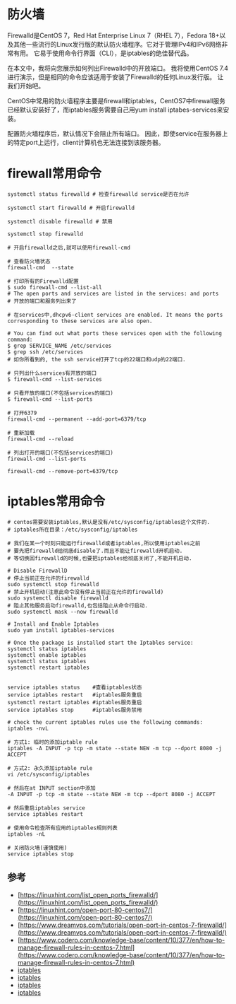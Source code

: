 # 防火墙

Firewalld是CentOS 7，Red Hat Enterprise Linux 7（RHEL 7），Fedora 18+以及其他一些流行的Linux发行版的默认防火墙程序。它对于管理IPv4和IPv6网络非常有用。 它易于使用命令行界面（CLI），是iptables的绝佳替代品。

在本文中，我将向您展示如何列出Firewalld中的开放端口。 我将使用CentOS 7.4进行演示，但是相同的命令应该适用于安装了Firewalld的任何Linux发行版。 让我们开始吧。

CentOS中常用的防火墙程序主要是firewall和iptables，CentOS7中firewall服务已经默认安装好了，而iptables服务需要自己用yum  install  iptabes-services来安装。

配置防火墙程序后，默认情况下会阻止所有端口。 因此，即使service在服务器上的特定port上运行，client计算机也无法连接到该服务器。

# firewall常用命令

```shell
systemctl status firewalld # 检查firewalld service是否在允许

systemctl start firewalld # 开启firewalld

systemctl disable firewalld # 禁用

systemctl stop firewalld 

# 开启firewalld之后,就可以使用firewall-cmd

# 查看防火墙状态
firewall-cmd  --state

# 打印所有的Firewalld配置
$ sudo firewall-cmd --list-all
# The open ports and services are listed in the services: and ports
# 开放的端口和服务列出来了

# 在services中,dhcpv6-client services are enabled. It means the ports corresponding to these services are also open.

# You can find out what ports these services open with the following command:
$ grep SERVICE_NAME /etc/services
$ grep ssh /etc/services
# 如你所看到的, the ssh service打开了tcp的22端口和udp的22端口.

# 只列出什么services有开放的端口
$ firewall-cmd --list-services

# 只看开放的端口(不包括services的端口)
$ firewall-cmd --list-ports

# 打开6379
firewall-cmd --permanent --add-port=6379/tcp

# 重新加载
firewall-cmd --reload

# 列出打开的端口(不包括services的端口)
firewall-cmd --list-ports

firewall-cmd --remove-port=6379/tcp
```

# iptables常用命令

```shell
# centos需要安装iptables,默认是没有/etc/sysconfig/iptables这个文件的.
# iptables所在目录：/etc/sysconfig/iptables

# 我们在某一个时刻只能运行firewalld或者iptables,所以使用iptables之前
# 要先把firewalld给彻底disable了.而且不能让firewalld开机启动.
# 等切换回firewalld的时候,也要把iptables给彻底关闭了,不能开机启动.

# Disable FirewallD
# 停止当前正在允许的firewalld
sudo systemctl stop firewalld
# 禁止开机启动(注意此命令没有停止当前正在允许的firewalld)
sudo systemctl disable firewalld
# 阻止其他服务启动firewalld,也包括阻止从命令行启动.
sudo systemctl mask --now firewalld

# Install and Enable Iptables
sudo yum install iptables-services

# Once the package is installed start the Iptables service:
systemctl status iptables
systemctl enable iptables
systemctl status iptables
systemctl restart iptables


service iptables status    #查看iptables状态
service iptables restart   #iptables服务重启
systemctl restart iptables #iptables服务重启
service iptables stop      #iptables服务禁用

# check the current iptables rules use the following commands:
iptables -nvL

# 方式1: 临时的添加iptable rule
iptables -A INPUT -p tcp -m state --state NEW -m tcp --dport 8080 -j ACCEPT

# 方式2: 永久添加iptable rule
vi /etc/sysconfig/iptables

# 然后在at INPUT section中添加
-A INPUT -p tcp -m state --state NEW -m tcp --dport 8080 -j ACCEPT

# 然后重启iptables service
service iptables restart

# 使用命令检查所有应用的iptables规则列表
iptables -nL

# 关闭防火墙(谨慎使用)
service iptables stop
```

## 参考

- [https://linuxhint.com/list_open_ports_firewalld/](https://linuxhint.com/list_open_ports_firewalld/)
- [https://linuxhint.com/open-port-80-centos7/](https://linuxhint.com/open-port-80-centos7/)
- [https://www.dreamvps.com/tutorials/open-port-in-centos-7-firewalld/](https://www.dreamvps.com/tutorials/open-port-in-centos-7-firewalld/)
- [https://www.codero.com/knowledge-base/content/10/377/en/how-to-manage-firewall-rules-in-centos-7.html](https://www.codero.com/knowledge-base/content/10/377/en/how-to-manage-firewall-rules-in-centos-7.html)
- [iptables](https://man.linuxde.net/iptables)
- [iptables](https://www.rootusers.com/how-to-install-iptables-firewall-in-centos-7-linux/)
- [iptables](https://linuxhint.com/iptables_for_beginners/)
- [iptables](http://www.zsythink.net/archives/1199)
